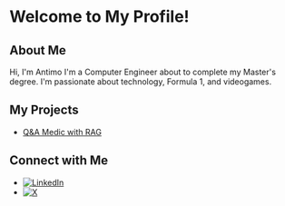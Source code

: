 # Welcome to My Profile!

## About Me
Hi, I'm Antimo I'm a Computer Engineer about to complete my Master's degree. I'm passionate about technology, Formula 1, and videogames.


## My Projects
- [Q&A Medic with RAG]([https://github.com/username/project1](https://github.com/antimus1995/BigData))

## Connect with Me
- [![LinkedIn](https://img.shields.io/badge/LinkedIn-0A66C2?style=for-the-badge&logo=linkedin&logoColor=white)]([https://www.linkedin.com/in/yourprofile](https://www.linkedin.com/in/antimo-barbato-a236421ab/))
- [![X](https://img.shields.io/badge/X-1DA1F2?style=for-the-badge&logo=twitter&logoColor=white)](https://x.com/antimus95)

